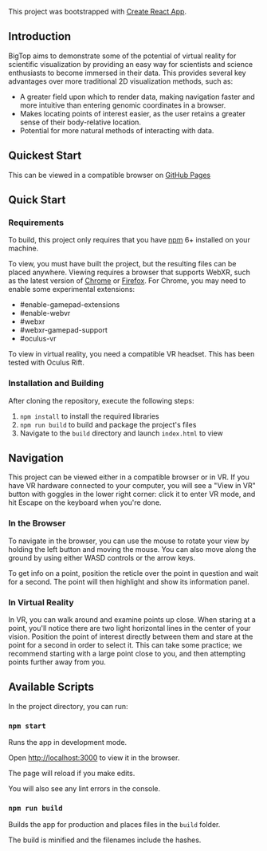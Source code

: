 This project was bootstrapped with [Create React App](https://github.com/facebookincubator/create-react-app).

## Introduction

BigTop aims to demonstrate some of the potential of virtual reality for scientific visualization by providing an easy way for scientists and science enthusiasts to become immersed in their data. This provides several key advantages over more traditional 2D visualization methods, such as:

  * A greater field upon which to render data, making navigation faster and more intuitive than entering genomic coordinates in a browser.
  * Makes locating points of interest easier, as the user retains a greater sense of their body-relative location.
  * Potential for more natural methods of interacting with data.

## Quickest Start

This can be viewed in a compatible browser on [GitHub Pages](https://dnanexus.github.io/bigtop/build/index.html)

## Quick Start

### Requirements

To build, this project only requires that you have [npm](https://www.npmjs.com/get-npm) 6+ installed on your machine.

To view, you must have built the project, but the resulting files can be placed anywhere. Viewing requires a browser that supports WebXR, such as the latest version of [Chrome](https://www.google.com/chrome/) or [Firefox](https://www.mozilla.org/en-US/firefox/). For Chrome, you may need to enable some experimental extensions:

  * #enable-gamepad-extensions
  * #enable-webvr
  * #webxr
  * #webxr-gamepad-support
  * #oculus-vr

To view in virtual reality, you need a compatible VR headset. This has been tested with Oculus Rift.

### Installation and Building

After cloning the repository, execute the following steps:

  1. `npm install` to install the required libraries
  1. `npm run build` to build and package the project's files
  1. Navigate to the `build` directory and launch `index.html` to view

## Navigation

This project can be viewed either in a compatible browser or in VR. If you have VR hardware connected to your computer, you will see a "View in VR" button with goggles in the lower right corner: click it to enter VR mode, and hit Escape on the keyboard when you're done.

### In the Browser

To navigate in the browser, you can use the mouse to rotate your view by holding the left button and moving the mouse. You can also move along the ground by using either WASD controls or the arrow keys.

To get info on a point, position the reticle over the point in question and wait for a second. The point will then highlight and show its information panel.

### In Virtual Reality

In VR, you can walk around and examine points up close. When staring at a point, you'll notice there are two light horizontal lines in the center of your vision. Position the point of interest directly between them and stare at the point for a second in order to select it. This can take some practice; we recommend starting with a large point close to you, and then attempting points further away from you.

## Available Scripts

In the project directory, you can run:

### `npm start`

Runs the app in development mode.

Open [http://localhost:3000](http://localhost:3000) to view it in the browser.

The page will reload if you make edits.

You will also see any lint errors in the console.

### `npm run build`

Builds the app for production and places files in the `build` folder.

The build is minified and the filenames include the hashes.
